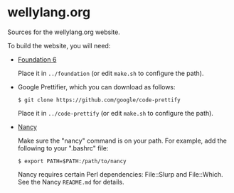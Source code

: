 # wellylang.org
Sources for the wellylang.org website.

To build the website, you will need:

- [Foundation 6](https://foundation.zurb.com/sites/download.html/complete)

  Place it in `../foundation` (or edit `make.sh` to configure the path).

- Google Prettifier, which you can download as follows:

  ```
  $ git clone https://github.com/google/code-prettify
  ```

  Place it in `../code-prettify` (or edit `make.sh` to configure the path).

- [Nancy](https://github.com/rrthomas/nancy/releases)

  Make sure the "nancy" command is on your path. For example, add the
  following to your ".bashrc" file:
  ```
  $ export PATH=$PATH:/path/to/nancy
  ```
  Nancy requires certain Perl dependencies: File::Slurp and File::Which.
  See the Nancy `README.md` for details.
